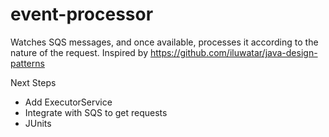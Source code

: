 # event-processor
Watches SQS messages, and once available, processes it according to the nature of the request.
Inspired by https://github.com/iluwatar/java-design-patterns

Next Steps
 * Add ExecutorService
 * Integrate with SQS to get requests
 * JUnits
